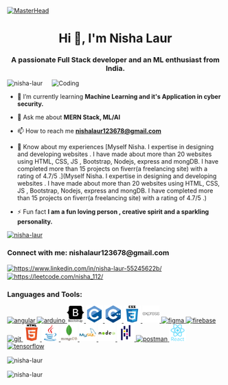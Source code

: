 [![MasterHead](https://img.freepik.com/free-vector/development-typographic-header-presenting-content-web-pages-website-layout-composition-color-development-idea-computer-technology-flat-vector-illustration_613284-2493.jpg?w=826&t=st=1686302009~exp=1686302609~hmac=6701562f7395cd67aaa4591be3c0840838fc2f7da67d974e52ecbee030cdc424)](https://rishavchanda.io)
<h1 align="center">Hi 👋, I'm Nisha Laur</h1>
<h3 align="center">A passionate Full Stack developer and an ML enthusiast from India.</h3>
<img align="right" alt="Coding" width="400"  src="https://img.freepik.com/free-vector/hand-coding-concept-illustration_114360-8413.jpg?w=740&t=st=1686301684~exp=1686302284~hmac=8b31952ba30e69406c56a1a0117bf41fb22f34f24e42f3786f572b37d7978b7a">
<p align="left"> <img src="https://komarev.com/ghpvc/?username=nisha-laur&label=Profile%20views&color=0e75b6&style=flat" alt="nisha-laur" /> </p>



- 🌱 I’m currently learning **Machine Learning and it's Application in cyber security.**

- 💬 Ask me about **MERN Stack, ML/AI**

- 📫 How to reach me **nishalaur123678@gmail.com**


- 📄 Know about my experiences [Myself Nisha. I expertise in designing and developing websites . I have made about more than 20 websites using HTML, CSS, JS , Bootstrap, Nodejs, express and mongDB. I have completed more than 15 projects on fiverr(a freelancing site) with a rating of 4.7/5 .](Myself Nisha. I expertise in designing and developing websites . I have made about more than 20 websites using HTML, CSS, JS , Bootstrap, Nodejs, express and mongDB. I have completed more than 15 projects on fiverr(a freelancing site) with a rating of 4.7/5 .)

- ⚡ Fun fact **I am a fun loving person , creative spirit and a sparkling personality.**

<p align="left"> <a href="https://github.com/ryo-ma/github-profile-trophy"><img src="https://github-profile-trophy.vercel.app/?username=nisha-laur" alt="nisha-laur" /></a> </p>
<h3 align="left">Connect with me: nishalaur123678@gmail.com</h3>
<p align="left">
<a href="https://linkedin.com/in/https://www.linkedin.com/in/nisha-laur-55245622b/" target="blank"><img align="center" src="https://raw.githubusercontent.com/rahuldkjain/github-profile-readme-generator/master/src/images/icons/Social/linked-in-alt.svg" alt="https://www.linkedin.com/in/nisha-laur-55245622b/" height="30" width="40" /></a>
<a href="https://www.leetcode.com/https://leetcode.com/nisha_112/" target="blank"><img align="center" src="https://raw.githubusercontent.com/rahuldkjain/github-profile-readme-generator/master/src/images/icons/Social/leet-code.svg" alt="https://leetcode.com/nisha_112/" height="30" width="40" /></a>
</p>

<h3 align="left">Languages and Tools:</h3>
<p align="left"> <a href="https://angular.io" target="_blank" rel="noreferrer"> <img src="https://angular.io/assets/images/logos/angular/angular.svg" alt="angular" width="40" height="40"/> </a> <a href="https://www.arduino.cc/" target="_blank" rel="noreferrer"> <img src="https://cdn.worldvectorlogo.com/logos/arduino-1.svg" alt="arduino" width="40" height="40"/> </a> <a href="https://getbootstrap.com" target="_blank" rel="noreferrer"> <img src="https://raw.githubusercontent.com/devicons/devicon/master/icons/bootstrap/bootstrap-plain-wordmark.svg" alt="bootstrap" width="40" height="40"/> </a> <a href="https://www.cprogramming.com/" target="_blank" rel="noreferrer"> <img src="https://raw.githubusercontent.com/devicons/devicon/master/icons/c/c-original.svg" alt="c" width="40" height="40"/> </a> <a href="https://www.w3schools.com/cpp/" target="_blank" rel="noreferrer"> <img src="https://raw.githubusercontent.com/devicons/devicon/master/icons/cplusplus/cplusplus-original.svg" alt="cplusplus" width="40" height="40"/> </a> <a href="https://www.w3schools.com/css/" target="_blank" rel="noreferrer"> <img src="https://raw.githubusercontent.com/devicons/devicon/master/icons/css3/css3-original-wordmark.svg" alt="css3" width="40" height="40"/> </a> <a href="https://expressjs.com" target="_blank" rel="noreferrer"> <img src="https://raw.githubusercontent.com/devicons/devicon/master/icons/express/express-original-wordmark.svg" alt="express" width="40" height="40"/> </a> <a href="https://www.figma.com/" target="_blank" rel="noreferrer"> <img src="https://www.vectorlogo.zone/logos/figma/figma-icon.svg" alt="figma" width="40" height="40"/> </a> <a href="https://firebase.google.com/" target="_blank" rel="noreferrer"> <img src="https://www.vectorlogo.zone/logos/firebase/firebase-icon.svg" alt="firebase" width="40" height="40"/> </a> <a href="https://git-scm.com/" target="_blank" rel="noreferrer"> <img src="https://www.vectorlogo.zone/logos/git-scm/git-scm-icon.svg" alt="git" width="40" height="40"/> </a> <a href="https://www.w3.org/html/" target="_blank" rel="noreferrer"> <img src="https://raw.githubusercontent.com/devicons/devicon/master/icons/html5/html5-original-wordmark.svg" alt="html5" width="40" height="40"/> </a> <a href="https://www.java.com" target="_blank" rel="noreferrer"> <img src="https://raw.githubusercontent.com/devicons/devicon/master/icons/java/java-original.svg" alt="java" width="40" height="40"/> </a> <a href="https://www.mongodb.com/" target="_blank" rel="noreferrer"> <img src="https://raw.githubusercontent.com/devicons/devicon/master/icons/mongodb/mongodb-original-wordmark.svg" alt="mongodb" width="40" height="40"/> </a> <a href="https://www.mysql.com/" target="_blank" rel="noreferrer"> <img src="https://raw.githubusercontent.com/devicons/devicon/master/icons/mysql/mysql-original-wordmark.svg" alt="mysql" width="40" height="40"/> </a> <a href="https://nodejs.org" target="_blank" rel="noreferrer"> <img src="https://raw.githubusercontent.com/devicons/devicon/master/icons/nodejs/nodejs-original-wordmark.svg" alt="nodejs" width="40" height="40"/> </a> <a href="https://pandas.pydata.org/" target="_blank" rel="noreferrer"> <img src="https://raw.githubusercontent.com/devicons/devicon/2ae2a900d2f041da66e950e4d48052658d850630/icons/pandas/pandas-original.svg" alt="pandas" width="40" height="40"/> </a> <a href="https://postman.com" target="_blank" rel="noreferrer"> <img src="https://www.vectorlogo.zone/logos/getpostman/getpostman-icon.svg" alt="postman" width="40" height="40"/> </a> <a href="https://reactjs.org/" target="_blank" rel="noreferrer"> <img src="https://raw.githubusercontent.com/devicons/devicon/master/icons/react/react-original-wordmark.svg" alt="react" width="40" height="40"/> </a> <a href="https://www.tensorflow.org" target="_blank" rel="noreferrer"> <img src="https://www.vectorlogo.zone/logos/tensorflow/tensorflow-icon.svg" alt="tensorflow" width="40" height="40"/> </a> </p>

<p><img align="center" src="https://github-readme-stats.vercel.app/api/top-langs?username=nisha-laur&show_icons=true&locale=en&layout=compact" alt="nisha-laur" /></p>

<p><img align="center" src="https://github-readme-streak-stats.herokuapp.com/?user=nisha-laur&" alt="nisha-laur" /></p>
